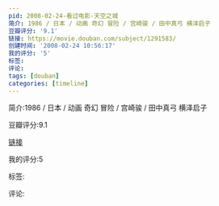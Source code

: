 ```yaml
---
pid: 2008-02-24-看过电影-天空之城
简介: 1986 / 日本 / 动画 奇幻 冒险 / 宫崎骏 / 田中真弓 横泽启子
豆瓣评分: '9.1'
链接: https://movie.douban.com/subject/1291583/
创建时间: '2008-02-24 10:56:17'
我的评分: '5'
标签:
评论:
tags: [douban]
categories: [timeline]
---
```

简介:1986 / 日本 / 动画 奇幻 冒险 / 宫崎骏 / 田中真弓 横泽启子

豆瓣评分:9.1

[链接](https://movie.douban.com/subject/1291583/)

我的评分:5

标签:

评论:

